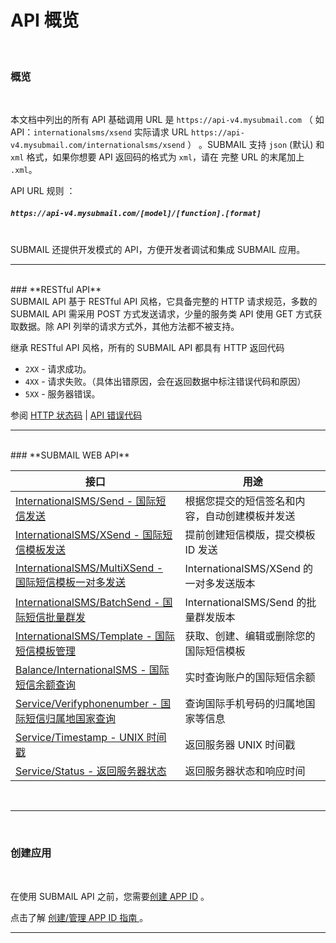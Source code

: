 # API 概览

<br>

### **概览**

<br>

本文档中列出的所有 API 基础调用 URL 是 `https://api-v4.mysubmail.com` （ 如 API：`internationalsms/xsend` 实际请求 URL `https://api-v4.mysubmail.com/internationalsms/xsend` ） 。SUBMAIL 支持 `json` (默认) 和 `xml` 格式，如果你想要 API 返回码的格式为 `xml`，请在 完整 URL 的末尾加上 `.xml`。

API URL 规则 ：

##### `https://api-v4.mysubmail.com/[model]/[function].[format]`  
<br>
SUBMAIL 还提供开发模式的 API，方便开发者调试和集成 SUBMAIL 应用。

---
<br>
### **RESTful API**
<br>
SUBMAIL API 基于 RESTful API 风格，它具备完整的 HTTP 请求规范，多数的 SUBMAIL API 需采用 POST 方式发送请求，少量的服务类 API 使用 GET 方式获取数据。除 API 列举的请求方式外，其他方法都不被支持。

继承 RESTful API 风格，所有的 SUBMAIL API 都具有 HTTP 返回代码

*   `2XX` - 请求成功。
*   `4XX` - 请求失败。（具体出错原因，会在返回数据中标注错误代码和原因）
*   `5XX` - 服务器错误。

参阅 [HTTP 状态码](https://www.mysubmail.com/documents/uPcMX3)  | [API 错误代码](https://www.mysubmail.com/documents/wBDvw1)

---
<br>
###  **SUBMAIL WEB API**
<br>

| 接口                                                         | 用途                                           |
| ------------------------------------------------------------ | ---------------------------------------------- |
| [InternationalSMS/Send - 国际短信发送](https://www.mysubmail.com/documents/3UQA3) | 根据您提交的短信签名和内容，自动创建模板并发送 |
| [InternationalSMS/XSend - 国际短信模板发送](https://www.mysubmail.com/documents/87QTB2) | 提前创建短信模版，提交模板 ID 发送             |
| [InternationalSMS/MultiXSend - 国际短信模板一对多发送](https://www.mysubmail.com/documents/B70hy) | InternationalSMS/XSend 的一对多发送版本        |
| [InternationalSMS/BatchSend - 国际短信批量群发](https://www.mysubmail.com/documents/yD46O) | InternationalSMS/Send 的批量群发版本           |
| [InternationalSMS/Template - 国际短信模板管理](https://www.mysubmail.com/documents/DIPbL4) | 获取、创建、编辑或删除您的国际短信模板         |
| [Balance/InternationalSMS - 国际短信余额查询](https://www.mysubmail.com/documents/gjRXN2) | 实时查询账户的国际短信余额                     |
| [Service/Verifyphonenumber - 国际短信归属地国家查询](https://www.mysubmail.com/documents/OQCN) | 查询国际手机号码的归属地国家等信息             |
| [Service/Timestamp - UNIX 时间戳](https://www.mysubmail.com/documents/mmoHq) | 返回服务器 UNIX 时间戳                         |
| [Service/Status - 返回服务器状态](https://www.mysubmail.com/documents/c4Gqg2) | 返回服务器状态和响应时间                       |

  

---

<br>

### **创建应用**

<br>

在使用 SUBMAIL API 之前，您需要[创建 APP ID](https://www.mysubmail.com/console/intersms/apps) 。

点击了解 [创建/管理 APP ID 指南 ](https://www.mysubmail.com/documents/VRcCH1)。

---
